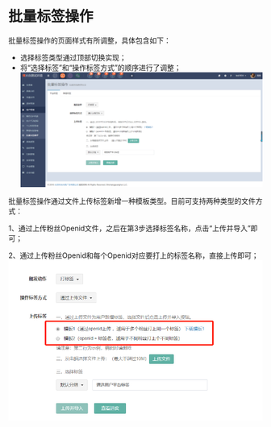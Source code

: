 # 批量标签操作

批量标签操作的页面样式有所调整，具体包含如下：

* 选择标签类型通过顶部切换实现；
* 将“选择标签”和“操作标签方式”的顺序进行了调整；![](/assets/1521800618%281%29.jpg)

批量标签操作通过文件上传标签新增一种模板类型。目前可支持两种类型的文件方式：

1、通过上传粉丝Openid文件，之后在第3步选择标签名称，点击“上传并导入”即可；

2、通过上传粉丝Openid和每个Openid对应要打上的标签名称，直接上传即可；![](/assets/import.png)



